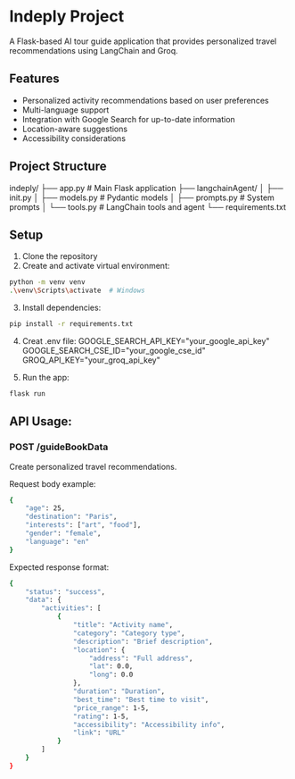 # Indeply Project

A Flask-based AI tour guide application that provides personalized travel recommendations using LangChain and Groq.

## Features

- Personalized activity recommendations based on user preferences
- Multi-language support
- Integration with Google Search for up-to-date information
- Location-aware suggestions
- Accessibility considerations

## Project Structure

indeply/ ├── app.py # Main Flask application ├── langchainAgent/ │ ├── init.py │ ├── models.py # Pydantic models │ ├── prompts.py # System prompts │ └── tools.py # LangChain tools and agent └── requirements.txt

## Setup

1. Clone the repository
2. Create and activate virtual environment:

```bash
python -m venv venv
.\venv\Scripts\activate  # Windows
```

3. Install dependencies:

```bash
pip install -r requirements.txt
```

4. Creat .env file:
   GOOGLE_SEARCH_API_KEY="your_google_api_key"
   GOOGLE_SEARCH_CSE_ID="your_google_cse_id"
   GROQ_API_KEY="your_groq_api_key"

5. Run the app:

```bash
flask run
```

## API Usage:

### POST /guideBookData

Create personalized travel recommendations.

Request body example:

```bash
{
    "age": 25,
    "destination": "Paris",
    "interests": ["art", "food"],
    "gender": "female",
    "language": "en"
}
```

Expected response format:

```bash
{
    "status": "success",
    "data": {
        "activities": [
            {
                "title": "Activity name",
                "category": "Category type",
                "description": "Brief description",
                "location": {
                    "address": "Full address",
                    "lat": 0.0,
                    "long": 0.0
                },
                "duration": "Duration",
                "best_time": "Best time to visit",
                "price_range": 1-5,
                "rating": 1-5,
                "accessibility": "Accessibility info",
                "link": "URL"
            }
        ]
    }
}
```
